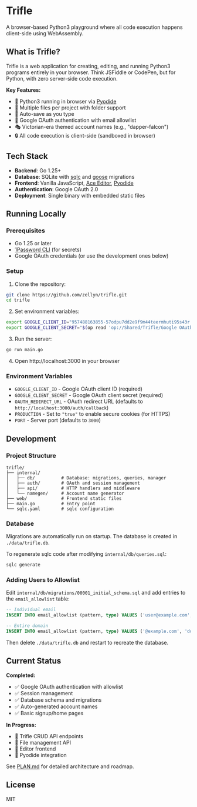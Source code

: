 # Trifle

A browser-based Python3 playground where all code execution happens client-side using WebAssembly.

## What is Trifle?

Trifle is a web application for creating, editing, and running Python3 programs entirely in your browser. Think JSFiddle or CodePen, but for Python, with zero server-side code execution.

**Key Features:**
- 🐍 Python3 running in browser via [Pyodide](https://pyodide.org/)
- 📝 Multiple files per project with folder support
- 💾 Auto-save as you type
- 🔐 Google OAuth authentication with email allowlist
- 🎭 Victorian-era themed account names (e.g., "dapper-falcon")
- 🔒 All code execution is client-side (sandboxed in browser)

## Tech Stack

- **Backend**: Go 1.25+
- **Database**: SQLite with [sqlc](https://sqlc.dev/) and [goose](https://github.com/pressly/goose) migrations
- **Frontend**: Vanilla JavaScript, [Ace Editor](https://ace.c9.io/), [Pyodide](https://pyodide.org/)
- **Authentication**: Google OAuth 2.0
- **Deployment**: Single binary with embedded static files

## Running Locally

### Prerequisites

- Go 1.25 or later
- [1Password CLI](https://developer.1password.com/docs/cli/) (for secrets)
- Google OAuth credentials (or use the development ones below)

### Setup

1. Clone the repository:
```bash
git clone https://github.com/zellyn/trifle.git
cd trifle
```

2. Set environment variables:
```bash
export GOOGLE_CLIENT_ID="957488163855-57odpu7dd2e9f9m44teermhuti95s43r.apps.googleusercontent.com"
export GOOGLE_CLIENT_SECRET="$(op read 'op://Shared/Trifle/Google OAuth Client Secret')"
```

3. Run the server:
```bash
go run main.go
```

4. Open http://localhost:3000 in your browser

### Environment Variables

- `GOOGLE_CLIENT_ID` - Google OAuth client ID (required)
- `GOOGLE_CLIENT_SECRET` - Google OAuth client secret (required)
- `OAUTH_REDIRECT_URL` - OAuth redirect URL (defaults to `http://localhost:3000/auth/callback`)
- `PRODUCTION` - Set to `"true"` to enable secure cookies (for HTTPS)
- `PORT` - Server port (defaults to `3000`)

## Development

### Project Structure

```
trifle/
├── internal/
│   ├── db/          # Database: migrations, queries, manager
│   ├── auth/        # OAuth and session management
│   ├── api/         # HTTP handlers and middleware
│   └── namegen/     # Account name generator
├── web/             # Frontend static files
├── main.go          # Entry point
└── sqlc.yaml        # sqlc configuration
```

### Database

Migrations are automatically run on startup. The database is created in `./data/trifle.db`.

To regenerate sqlc code after modifying `internal/db/queries.sql`:
```bash
sqlc generate
```

### Adding Users to Allowlist

Edit `internal/db/migrations/00001_initial_schema.sql` and add entries to the `email_allowlist` table:

```sql
-- Individual email
INSERT INTO email_allowlist (pattern, type) VALUES ('user@example.com', 'email');

-- Entire domain
INSERT INTO email_allowlist (pattern, type) VALUES ('@example.com', 'domain');
```

Then delete `./data/trifle.db` and restart to recreate the database.

## Current Status

**Completed:**
- ✅ Google OAuth authentication with allowlist
- ✅ Session management
- ✅ Database schema and migrations
- ✅ Auto-generated account names
- ✅ Basic signup/home pages

**In Progress:**
- 🔲 Trifle CRUD API endpoints
- 🔲 File management API
- 🔲 Editor frontend
- 🔲 Pyodide integration

See [PLAN.md](PLAN.md) for detailed architecture and roadmap.

## License

MIT
